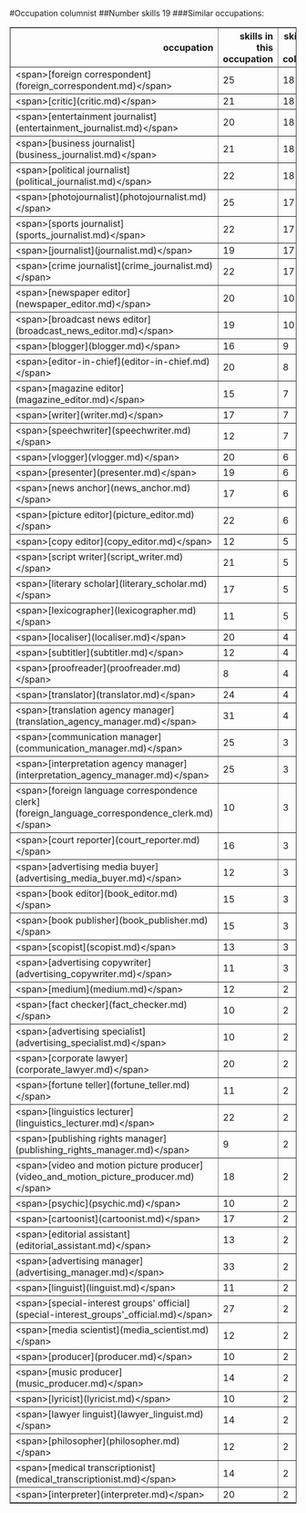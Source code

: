#Occupation columnist
##Number skills 19
###Similar occupations:
<table border="1" class="dataframe">
  <thead>
    <tr style="text-align: right;">
      <th>occupation</th>
      <th>skills in this occupation</th>
      <th>skills that match columnist</th>
      <th>percentage match with columnist</th>
      <th>skills not in columnist</th>
    </tr>
  </thead>
  <tbody>
    <tr>
      <td>&lt;span&gt;[foreign correspondent](foreign_correspondent.md)&lt;/span&gt;</td>
      <td>25</td>
      <td>18</td>
      <td>0.947368</td>
      <td>7</td>
    </tr>
    <tr>
      <td>&lt;span&gt;[critic](critic.md)&lt;/span&gt;</td>
      <td>21</td>
      <td>18</td>
      <td>0.947368</td>
      <td>3</td>
    </tr>
    <tr>
      <td>&lt;span&gt;[entertainment journalist](entertainment_journalist.md)&lt;/span&gt;</td>
      <td>20</td>
      <td>18</td>
      <td>0.947368</td>
      <td>2</td>
    </tr>
    <tr>
      <td>&lt;span&gt;[business journalist](business_journalist.md)&lt;/span&gt;</td>
      <td>21</td>
      <td>18</td>
      <td>0.947368</td>
      <td>3</td>
    </tr>
    <tr>
      <td>&lt;span&gt;[political journalist](political_journalist.md)&lt;/span&gt;</td>
      <td>22</td>
      <td>18</td>
      <td>0.947368</td>
      <td>4</td>
    </tr>
    <tr>
      <td>&lt;span&gt;[photojournalist](photojournalist.md)&lt;/span&gt;</td>
      <td>25</td>
      <td>17</td>
      <td>0.894737</td>
      <td>8</td>
    </tr>
    <tr>
      <td>&lt;span&gt;[sports journalist](sports_journalist.md)&lt;/span&gt;</td>
      <td>22</td>
      <td>17</td>
      <td>0.894737</td>
      <td>5</td>
    </tr>
    <tr>
      <td>&lt;span&gt;[journalist](journalist.md)&lt;/span&gt;</td>
      <td>19</td>
      <td>17</td>
      <td>0.894737</td>
      <td>2</td>
    </tr>
    <tr>
      <td>&lt;span&gt;[crime journalist](crime_journalist.md)&lt;/span&gt;</td>
      <td>22</td>
      <td>17</td>
      <td>0.894737</td>
      <td>5</td>
    </tr>
    <tr>
      <td>&lt;span&gt;[newspaper editor](newspaper_editor.md)&lt;/span&gt;</td>
      <td>20</td>
      <td>10</td>
      <td>0.526316</td>
      <td>10</td>
    </tr>
    <tr>
      <td>&lt;span&gt;[broadcast news editor](broadcast_news_editor.md)&lt;/span&gt;</td>
      <td>19</td>
      <td>10</td>
      <td>0.526316</td>
      <td>9</td>
    </tr>
    <tr>
      <td>&lt;span&gt;[blogger](blogger.md)&lt;/span&gt;</td>
      <td>16</td>
      <td>9</td>
      <td>0.473684</td>
      <td>7</td>
    </tr>
    <tr>
      <td>&lt;span&gt;[editor-in-chief](editor-in-chief.md)&lt;/span&gt;</td>
      <td>20</td>
      <td>8</td>
      <td>0.421053</td>
      <td>12</td>
    </tr>
    <tr>
      <td>&lt;span&gt;[magazine editor](magazine_editor.md)&lt;/span&gt;</td>
      <td>15</td>
      <td>7</td>
      <td>0.368421</td>
      <td>8</td>
    </tr>
    <tr>
      <td>&lt;span&gt;[writer](writer.md)&lt;/span&gt;</td>
      <td>17</td>
      <td>7</td>
      <td>0.368421</td>
      <td>10</td>
    </tr>
    <tr>
      <td>&lt;span&gt;[speechwriter](speechwriter.md)&lt;/span&gt;</td>
      <td>12</td>
      <td>7</td>
      <td>0.368421</td>
      <td>5</td>
    </tr>
    <tr>
      <td>&lt;span&gt;[vlogger](vlogger.md)&lt;/span&gt;</td>
      <td>20</td>
      <td>6</td>
      <td>0.315789</td>
      <td>14</td>
    </tr>
    <tr>
      <td>&lt;span&gt;[presenter](presenter.md)&lt;/span&gt;</td>
      <td>19</td>
      <td>6</td>
      <td>0.315789</td>
      <td>13</td>
    </tr>
    <tr>
      <td>&lt;span&gt;[news anchor](news_anchor.md)&lt;/span&gt;</td>
      <td>17</td>
      <td>6</td>
      <td>0.315789</td>
      <td>11</td>
    </tr>
    <tr>
      <td>&lt;span&gt;[picture editor](picture_editor.md)&lt;/span&gt;</td>
      <td>22</td>
      <td>6</td>
      <td>0.315789</td>
      <td>16</td>
    </tr>
    <tr>
      <td>&lt;span&gt;[copy editor](copy_editor.md)&lt;/span&gt;</td>
      <td>12</td>
      <td>5</td>
      <td>0.263158</td>
      <td>7</td>
    </tr>
    <tr>
      <td>&lt;span&gt;[script writer](script_writer.md)&lt;/span&gt;</td>
      <td>21</td>
      <td>5</td>
      <td>0.263158</td>
      <td>16</td>
    </tr>
    <tr>
      <td>&lt;span&gt;[literary scholar](literary_scholar.md)&lt;/span&gt;</td>
      <td>17</td>
      <td>5</td>
      <td>0.263158</td>
      <td>12</td>
    </tr>
    <tr>
      <td>&lt;span&gt;[lexicographer](lexicographer.md)&lt;/span&gt;</td>
      <td>11</td>
      <td>5</td>
      <td>0.263158</td>
      <td>6</td>
    </tr>
    <tr>
      <td>&lt;span&gt;[localiser](localiser.md)&lt;/span&gt;</td>
      <td>20</td>
      <td>4</td>
      <td>0.210526</td>
      <td>16</td>
    </tr>
    <tr>
      <td>&lt;span&gt;[subtitler](subtitler.md)&lt;/span&gt;</td>
      <td>12</td>
      <td>4</td>
      <td>0.210526</td>
      <td>8</td>
    </tr>
    <tr>
      <td>&lt;span&gt;[proofreader](proofreader.md)&lt;/span&gt;</td>
      <td>8</td>
      <td>4</td>
      <td>0.210526</td>
      <td>4</td>
    </tr>
    <tr>
      <td>&lt;span&gt;[translator](translator.md)&lt;/span&gt;</td>
      <td>24</td>
      <td>4</td>
      <td>0.210526</td>
      <td>20</td>
    </tr>
    <tr>
      <td>&lt;span&gt;[translation agency manager](translation_agency_manager.md)&lt;/span&gt;</td>
      <td>31</td>
      <td>4</td>
      <td>0.210526</td>
      <td>27</td>
    </tr>
    <tr>
      <td>&lt;span&gt;[communication manager](communication_manager.md)&lt;/span&gt;</td>
      <td>25</td>
      <td>3</td>
      <td>0.157895</td>
      <td>22</td>
    </tr>
    <tr>
      <td>&lt;span&gt;[interpretation agency manager](interpretation_agency_manager.md)&lt;/span&gt;</td>
      <td>25</td>
      <td>3</td>
      <td>0.157895</td>
      <td>22</td>
    </tr>
    <tr>
      <td>&lt;span&gt;[foreign language correspondence clerk](foreign_language_correspondence_clerk.md)&lt;/span&gt;</td>
      <td>10</td>
      <td>3</td>
      <td>0.157895</td>
      <td>7</td>
    </tr>
    <tr>
      <td>&lt;span&gt;[court reporter](court_reporter.md)&lt;/span&gt;</td>
      <td>16</td>
      <td>3</td>
      <td>0.157895</td>
      <td>13</td>
    </tr>
    <tr>
      <td>&lt;span&gt;[advertising media buyer](advertising_media_buyer.md)&lt;/span&gt;</td>
      <td>12</td>
      <td>3</td>
      <td>0.157895</td>
      <td>9</td>
    </tr>
    <tr>
      <td>&lt;span&gt;[book editor](book_editor.md)&lt;/span&gt;</td>
      <td>15</td>
      <td>3</td>
      <td>0.157895</td>
      <td>12</td>
    </tr>
    <tr>
      <td>&lt;span&gt;[book publisher](book_publisher.md)&lt;/span&gt;</td>
      <td>15</td>
      <td>3</td>
      <td>0.157895</td>
      <td>12</td>
    </tr>
    <tr>
      <td>&lt;span&gt;[scopist](scopist.md)&lt;/span&gt;</td>
      <td>13</td>
      <td>3</td>
      <td>0.157895</td>
      <td>10</td>
    </tr>
    <tr>
      <td>&lt;span&gt;[advertising copywriter](advertising_copywriter.md)&lt;/span&gt;</td>
      <td>11</td>
      <td>3</td>
      <td>0.157895</td>
      <td>8</td>
    </tr>
    <tr>
      <td>&lt;span&gt;[medium](medium.md)&lt;/span&gt;</td>
      <td>12</td>
      <td>2</td>
      <td>0.105263</td>
      <td>10</td>
    </tr>
    <tr>
      <td>&lt;span&gt;[fact checker](fact_checker.md)&lt;/span&gt;</td>
      <td>10</td>
      <td>2</td>
      <td>0.105263</td>
      <td>8</td>
    </tr>
    <tr>
      <td>&lt;span&gt;[advertising specialist](advertising_specialist.md)&lt;/span&gt;</td>
      <td>10</td>
      <td>2</td>
      <td>0.105263</td>
      <td>8</td>
    </tr>
    <tr>
      <td>&lt;span&gt;[corporate lawyer](corporate_lawyer.md)&lt;/span&gt;</td>
      <td>20</td>
      <td>2</td>
      <td>0.105263</td>
      <td>18</td>
    </tr>
    <tr>
      <td>&lt;span&gt;[fortune teller](fortune_teller.md)&lt;/span&gt;</td>
      <td>11</td>
      <td>2</td>
      <td>0.105263</td>
      <td>9</td>
    </tr>
    <tr>
      <td>&lt;span&gt;[linguistics lecturer](linguistics_lecturer.md)&lt;/span&gt;</td>
      <td>22</td>
      <td>2</td>
      <td>0.105263</td>
      <td>20</td>
    </tr>
    <tr>
      <td>&lt;span&gt;[publishing rights manager](publishing_rights_manager.md)&lt;/span&gt;</td>
      <td>9</td>
      <td>2</td>
      <td>0.105263</td>
      <td>7</td>
    </tr>
    <tr>
      <td>&lt;span&gt;[video and motion picture producer](video_and_motion_picture_producer.md)&lt;/span&gt;</td>
      <td>18</td>
      <td>2</td>
      <td>0.105263</td>
      <td>16</td>
    </tr>
    <tr>
      <td>&lt;span&gt;[psychic](psychic.md)&lt;/span&gt;</td>
      <td>10</td>
      <td>2</td>
      <td>0.105263</td>
      <td>8</td>
    </tr>
    <tr>
      <td>&lt;span&gt;[cartoonist](cartoonist.md)&lt;/span&gt;</td>
      <td>17</td>
      <td>2</td>
      <td>0.105263</td>
      <td>15</td>
    </tr>
    <tr>
      <td>&lt;span&gt;[editorial assistant](editorial_assistant.md)&lt;/span&gt;</td>
      <td>13</td>
      <td>2</td>
      <td>0.105263</td>
      <td>11</td>
    </tr>
    <tr>
      <td>&lt;span&gt;[advertising manager](advertising_manager.md)&lt;/span&gt;</td>
      <td>33</td>
      <td>2</td>
      <td>0.105263</td>
      <td>31</td>
    </tr>
    <tr>
      <td>&lt;span&gt;[linguist](linguist.md)&lt;/span&gt;</td>
      <td>11</td>
      <td>2</td>
      <td>0.105263</td>
      <td>9</td>
    </tr>
    <tr>
      <td>&lt;span&gt;[special-interest groups' official](special-interest_groups'_official.md)&lt;/span&gt;</td>
      <td>27</td>
      <td>2</td>
      <td>0.105263</td>
      <td>25</td>
    </tr>
    <tr>
      <td>&lt;span&gt;[media scientist](media_scientist.md)&lt;/span&gt;</td>
      <td>12</td>
      <td>2</td>
      <td>0.105263</td>
      <td>10</td>
    </tr>
    <tr>
      <td>&lt;span&gt;[producer](producer.md)&lt;/span&gt;</td>
      <td>10</td>
      <td>2</td>
      <td>0.105263</td>
      <td>8</td>
    </tr>
    <tr>
      <td>&lt;span&gt;[music producer](music_producer.md)&lt;/span&gt;</td>
      <td>14</td>
      <td>2</td>
      <td>0.105263</td>
      <td>12</td>
    </tr>
    <tr>
      <td>&lt;span&gt;[lyricist](lyricist.md)&lt;/span&gt;</td>
      <td>10</td>
      <td>2</td>
      <td>0.105263</td>
      <td>8</td>
    </tr>
    <tr>
      <td>&lt;span&gt;[lawyer linguist](lawyer_linguist.md)&lt;/span&gt;</td>
      <td>14</td>
      <td>2</td>
      <td>0.105263</td>
      <td>12</td>
    </tr>
    <tr>
      <td>&lt;span&gt;[philosopher](philosopher.md)&lt;/span&gt;</td>
      <td>12</td>
      <td>2</td>
      <td>0.105263</td>
      <td>10</td>
    </tr>
    <tr>
      <td>&lt;span&gt;[medical transcriptionist](medical_transcriptionist.md)&lt;/span&gt;</td>
      <td>14</td>
      <td>2</td>
      <td>0.105263</td>
      <td>12</td>
    </tr>
    <tr>
      <td>&lt;span&gt;[interpreter](interpreter.md)&lt;/span&gt;</td>
      <td>20</td>
      <td>2</td>
      <td>0.105263</td>
      <td>18</td>
    </tr>
  </tbody>
</table>
